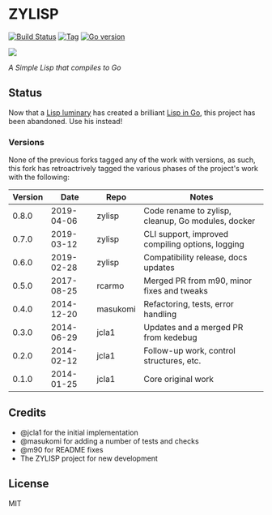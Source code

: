 # ZYLISP

[![Build Status][travis-badge]][travis]
[![Tag][tag-badge]][tag]
[![Go version][go-v]](.travis.yml)

[![][logo]][logo-large]

*A Simple Lisp that compiles to Go*


## Status

Now that a [Lisp luminary](https://github.com/pcostanza) has created a brilliant [Lisp in Go](https://github.com/ExaScience/slick), this project has been abandoned. Use his instead!

### Versions

None of the previous forks tagged any of the work with versions, as such, this
fork has retroactrively tagged the various phases of the project's work with 
the following:

| Version | Date       | Repo     | Notes
|---------|------------|----------|----------------------------------------
| 0.8.0   | 2019-04-06 | zylisp   | Code rename to zylisp, cleanup, Go modules, docker
| 0.7.0   | 2019-03-12 | zylisp   | CLI support, improved compiling options, logging
| 0.6.0   | 2019-02-28 | zylisp   | Compatibility release, docs updates
| 0.5.0   | 2017-08-25 | rcarmo   | Merged PR from m90, minor fixes and tweaks
| 0.4.0   | 2014-12-20 | masukomi | Refactoring, tests, error handling
| 0.3.0   | 2014-06-29 | jcla1    | Updates and a merged PR from kedebug
| 0.2.0   | 2014-02-12 | jcla1    | Follow-up work, control structures, etc.
| 0.1.0   | 2014-01-25 | jcla1    | Core original work
    

## Credits

* @jcla1 for the initial implementation
* @masukomi for adding a number of tests and checks
* @m90 for README fixes
* The ZYLISP project for new development


## License

MIT


<!-- Named page links below: /-->

[logo]: https://avatars2.githubusercontent.com/u/48034771?s=250
[logo-large]: https://avatars2.githubusercontent.com/u/48034771
[travis]: https://travis-ci.org/zylisp/zylisp
[travis-badge]: https://travis-ci.org/zylisp/zylisp.png?branch=master
[tag-badge]: https://img.shields.io/github/tag/zylisp/zylisp.svg
[tag]: https://github.com/zylisp/zylisp/tags
[go-v]: https://img.shields.io/badge/Go-1.12-blue.svg

